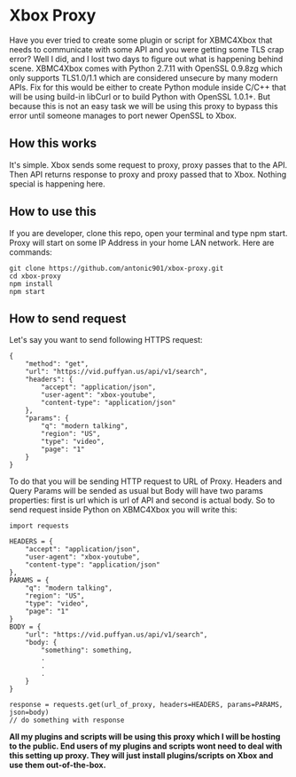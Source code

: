 # Xbox Proxy
Have you ever tried to create some plugin or script for XBMC4Xbox that needs to communicate with some API and you were getting some TLS crap error? Well I did, and I lost two days to figure out what is happening behind scene. XBMC4Xbox comes with Python 2.7.11 with OpenSSL 0.9.8zg which only supports TLS1.0/1.1 which are considered unsecure by many modern APIs. Fix for this would be either to create Python module inside C/C++ that will be using build-in libCurl or to build Python with OpenSSL 1.0.1+. But because this is not an easy task we will be using this proxy to bypass this error until someone manages to port newer OpenSSL to Xbox.

## How this works
It's simple. Xbox sends some request to proxy, proxy passes that to the API. Then API returns response to proxy and proxy passed that to Xbox. Nothing special is happening here.

## How to use this
If you are developer, clone this repo, open your terminal and type npm start. Proxy will start on some IP Address in your home LAN network. Here are commands:
```console
git clone https://github.com/antonic901/xbox-proxy.git
cd xbox-proxy
npm install
npm start
```
## How to send request
Let's say you want to send following HTTPS request:
```console
{
    "method": "get",
    "url": "https://vid.puffyan.us/api/v1/search",
    "headers": {
        "accept": "application/json",
        "user-agent": "xbox-youtube",
        "content-type": "application/json"
    },
    "params": {
        "q": "modern talking",
        "region": "US",
        "type": "video",
        "page": "1"
    }
}
```

To do that you will be sending HTTP request to URL of Proxy. Headers and Query Params will be sended as usual but Body will have two params properties: first is url which is url of API and second is actual body. So to send request inside Python on XBMC4Xbox you will write this:

```
import requests

HEADERS = {
    "accept": "application/json",
    "user-agent": "xbox-youtube",
    "content-type": "application/json"
},
PARAMS = {
    "q": "modern talking",
    "region": "US",
    "type": "video",
    "page": "1"
}
BODY = {
    "url": "https://vid.puffyan.us/api/v1/search",
    "body: {
        "something": something,
        .
        .
        .
    }
}

response = requests.get(url_of_proxy, headers=HEADERS, params=PARAMS, json=body)
// do something with response
```

**All my plugins and scripts will be using this proxy which I will be hosting to the public. End users of my plugins and scripts wont need to deal with this setting up proxy. They will just install plugins/scripts on Xbox and use them out-of-the-box.**
